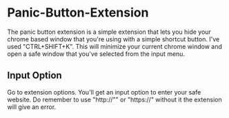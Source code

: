 # Panic-Button-Extension

The panic button extension is a simple extension that lets you hide your chrome based window that you're using with a simple shortcut button. I've used "CTRL+SHIFT+K". This will minimize your current chrome window and open a safe window that you've selected from the input menu.

## Input Option
Go to extension options. You'll get an input option to enter your safe website. Do remember to use "http://"" or "https://" without it the extension will give an error.
